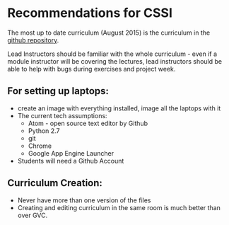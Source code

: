 # Recommendations for CSSI
The most up to date curriculum (August 2015) is the curriculum in the [github repository](https://github.com/google-cssi/cssi-curriculum).

Lead Instructors should be familiar with the whole curriculum - even if a module instructor will be covering the lectures, lead instructors should be able to help with bugs during exercises and project week.

## For setting up laptops:
+ create an image with everything installed, image all the laptops with it
+ The current tech assumptions:
  + Atom - open source text editor by Github
  + Python 2.7
  + git
  + Chrome
  + Google App Engine Launcher
+ Students will need a Github Account

## Curriculum Creation:
+ Never have more than one version of the files
+ Creating and editing curriculum in the same room is much better than over GVC.
